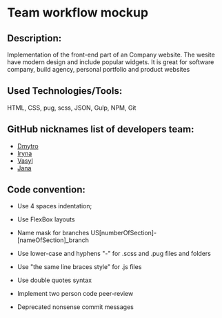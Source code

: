 # Team workflow mockup

## Description:
Implementation of the front-end part of an Company website.
The wesite have modern design and include popular widgets.
It is great for software company, build agency, personal portfolio and product websites

## Used Technologies/Tools:
HTML, CSS, pug, scss, JSON, Gulp, NPM, Git

## GitHub nicknames list of developers team:
* [Dmytro](https://github.com/dmytro-revak)
* [Iryna](https://github.com/iriza7)
* [Vasyl](https://github.com/Banderstadt)
* [Jana](https://github.com/JanaStepanchak)

## Code convention:

* Use 4 spaces indentation;

* Use FlexBox layouts

* Name mask for branches US[numberOfSection]-[nameOfSection]_branch

* Use lower-case and hyphens "-" for .scss and .pug files and folders

* Use "the same line braces style" for .js files

* Use double quotes syntax

* Implement two person code peer-review

* Deprecated nonsense commit messages